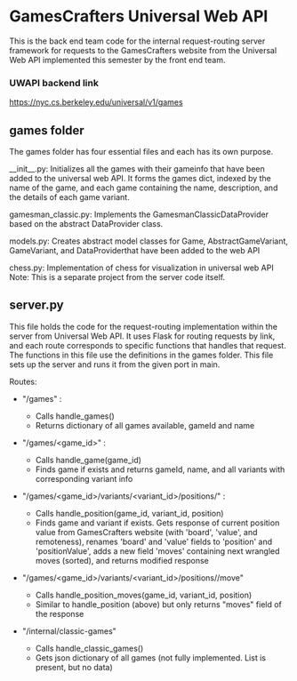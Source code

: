 # GamesCrafters Universal Web API

This is the back end team code for the internal request-routing server framework for requests to the GamesCrafters website from the Universal Web API implemented this semester by the front end team.

### UWAPI backend link
https://nyc.cs.berkeley.edu/universal/v1/games

## games folder
The games folder has four essential files and each has its own purpose.

\_\_init__.py: Initializes all the games with their gameinfo that have been added to the universal web API. It forms the games dict, indexed by the name of the game, and each game containing the name, description, and the details of each game variant.

gamesman_classic.py: Implements the GamesmanClassicDataProvider based on the abstract DataProvider class. 

models.py: Creates abstract model classes for Game, AbstractGameVariant, GameVariant, and DataProviderthat have been added to the web API 

chess.py: Implementation of chess for visualization in universal web API
Note: This is a separate project from the server code itself. 



## server.py
This file holds the code for the request-routing implementation within the server from Universal Web API. It uses Flask for routing requests by link, and each route corresponds to specific functions that handles that request. The functions in this file use the definitions in the games folder.
This file sets up the server and runs it from the given port in main.

Routes:
- "/games" : 
    - Calls handle_games()
    - Returns dictionary of all games available, gameId and name

- "/games/<game_id>" : 

    - Calls handle_game(game_id)
    - Finds game if exists and returns gameId, name, and all variants with corresponding variant info 

- "/games/<game_id>/variants/<variant_id>/positions/<position>" : 

    - Calls handle_position(game_id, variant_id, position)
    - Finds game and variant if exists. Gets response of current position value from GamesCrafters website (with 'board', 'value', and remoteness), renames 'board' and 'value' fields to 'position' and 'positionValue', adds a new field 'moves' containing next wrangled moves (sorted), and returns modified response
    
- "/games/<game_id>/variants/<variant_id>/positions/<position>/move"

    - Calls handle_position_moves(game_id, variant_id, position)
    - Similar to handle_position (above) but only returns "moves" field of the response
    
- "/internal/classic-games"

    - Calls handle_classic_games()
    - Gets json dictionary of all games (not fully implemented. List is present, but no data)
